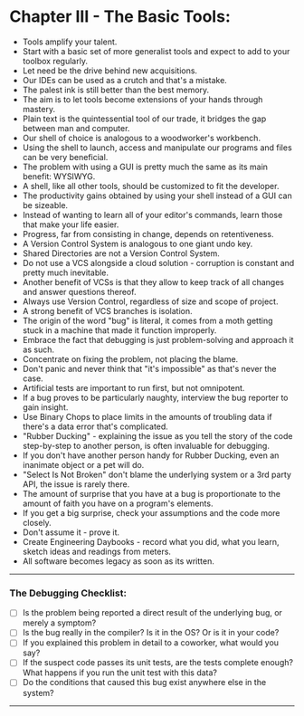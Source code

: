 # Chapter III - The Basic Tools:

- Tools amplify your talent.
- Start with a basic set of more generalist tools and expect to add to your toolbox regularly.
- Let need be the drive behind new acquisitions.
- Our IDEs can be used as a crutch and that's a mistake.
- The palest ink is still better than the best memory.
- The aim is to let tools become extensions of your hands through mastery.
- Plain text is the quintessential tool of our trade, it bridges the gap between man and computer.
- Our shell of choice is analogous to a woodworker's workbench.
- Using the shell to launch, access and manipulate our programs and files can be very beneficial.
- The problem with using a GUI is pretty much the same as its main benefit: WYSIWYG.
- A shell, like all other tools, should be customized to fit the developer.
- The productivity gains obtained by using your shell instead of a GUI can be sizeable.
- Instead of wanting to learn all of your editor's commands, learn those that make your life easier.
- Progress, far from consisting in change, depends on retentiveness.
- A Version Control System is analogous to one giant undo key.
- Shared Directories are not a Version Control System.
- Do not use a VCS alongside a cloud solution - corruption is constant and pretty much inevitable.
- Another benefit of VCSs is that they allow to keep track of all changes and answer questions thereof.
- Always use Version Control, regardless of size and scope of project.
- A strong benefit of VCS branches is isolation.
- The origin of the word "bug" is literal, it comes from a moth getting stuck in a machine that made it function improperly.
- Embrace the fact that debugging is just problem-solving and approach it as such.
- Concentrate on fixing the problem, not placing the blame.
- Don't panic and never think that "it's impossible" as that's never the case.
- Artificial tests are important to run first, but not omnipotent.
- If a bug proves to be particularly naughty, interview the bug reporter to gain insight.
- Use Binary Chops to place limits in the amounts of troubling data if there's a data error that's complicated.
- "Rubber Ducking" - explaining the issue as you tell the story of the code step-by-step to another person, is often invaluable for debugging.
- If you don't have another person handy for Rubber Ducking, even an inanimate object or a pet will do.
- "Select Is Not Broken" don't blame the underlying system or a 3rd party API, the issue is rarely there.
- The amount of surprise that you have at a bug is proportionate to the amount of faith you have on a program's elements.
- If you get a big surprise, check your assumptions and the code more closely.
- Don't assume it - prove it.
- Create Engineering Daybooks - record what you did, what you learn, sketch ideas and readings from meters.
- All software becomes legacy as soon as its written.

---

### The Debugging Checklist:

- [ ] Is the problem being reported a direct result of the underlying bug, or merely a symptom?
- [ ] Is the bug really in the compiler? Is it in the OS? Or is it in your code?
- [ ] If you explained this problem in detail to a coworker, what would you say?
- [ ] If the suspect code passes its unit tests, are the tests complete enough? What happens if you run the unit test with this data?
- [ ] Do the conditions that caused this bug exist anywhere else in the system?

---
